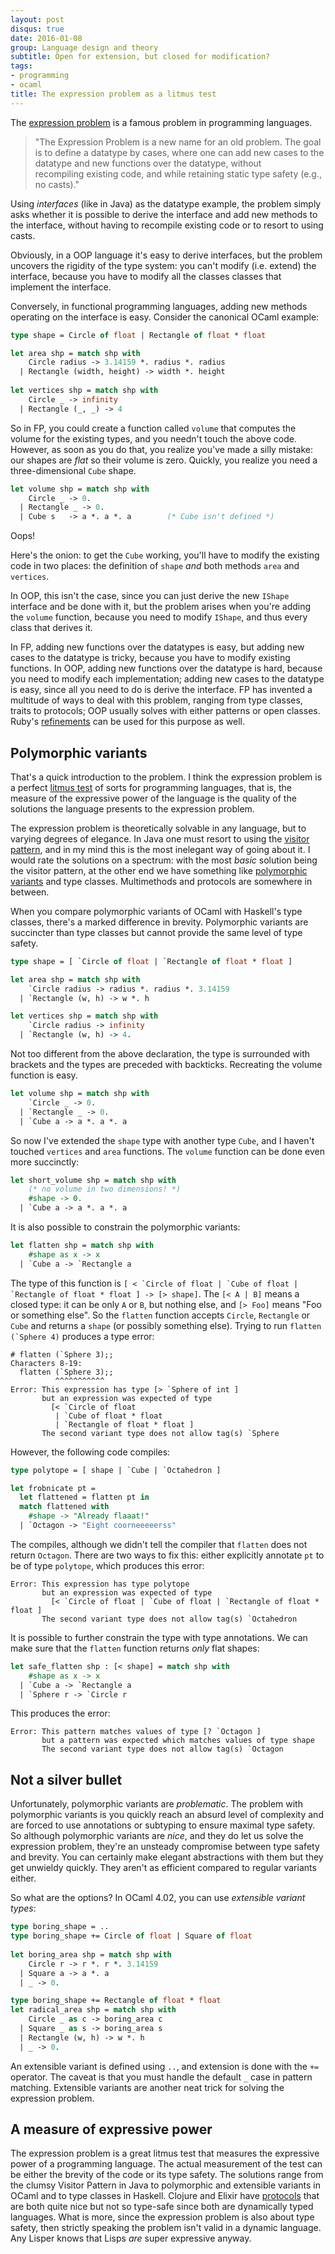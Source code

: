 ```yaml
---
layout: post
disqus: true
date: 2016-01-08
group: Language design and theory
subtitle: Open for extension, but closed for modification?
tags: 
- programming
- ocaml
title: The expression problem as a litmus test 
---
```


The [expression problem](https://en.wikipedia.org/wiki/Expression_problem) is a famous problem in
programming languages. 

> "The Expression Problem is a new name for an old problem. The goal is to define a datatype by
> cases, where one can add new cases to the datatype and new functions over the datatype, without		
> recompiling existing code, and while retaining static type safety (e.g., no casts)."

Using *interfaces* (like in Java) as the datatype example, the problem simply asks whether it is
possible to derive the interface and add new methods to the interface, without having to recompile
existing code or to resort to using casts.<!--break-->

Obviously, in a OOP language it's easy to derive interfaces, but the problem uncovers the rigidity
of the type system: you can't modify (i.e. extend) the interface, because you have to modify all the
classes classes that implement the interface.

Conversely, in functional programming languages, adding new methods operating on the interface is
easy. Consider the canonical OCaml example:

```ocaml
type shape = Circle of float | Rectangle of float * float

let area shp = match shp with
    Circle radius -> 3.14159 *. radius *. radius
  | Rectangle (width, height) -> width *. height
  
let vertices shp = match shp with 
    Circle _ -> infinity
  | Rectangle (_, _) -> 4
``` 

So in FP, you could create a function called `volume` that computes the volume for the existing
types, and you needn't touch the above code. However, as soon as you do that, you realize you've
made a silly mistake: our shapes are *flat* so their volume is zero. Quickly, you realize you need a
three-dimensional `Cube` shape.

```ocaml
let volume shp = match shp with
    Circle _ -> 0.
  | Rectangle _ -> 0.
  | Cube s   -> a *. a *. a        (* Cube isn't defined *)
```

Oops!

Here's the onion: to get the `Cube` working, you'll have to modify the existing code in two places:
the definition of `shape` *and* both methods `area` and `vertices`.

In OOP, this isn't the case, since you can just derive the new `IShape` interface and be done with
it, but the problem arises when you're adding the `volume` function, because you need to modify
`IShape`, and thus every class that derives it.

In FP, adding new functions over the datatypes is easy, but adding new cases to the datatype is
tricky, because you have to modify existing functions. In OOP, adding new functions over the
datatype is hard, because you need to modify each implementation; adding new cases to the datatype
is easy, since all you need to do is derive the interface. FP has invented a multitude of ways to
deal with this problem, ranging from type classes, traits to protocols; OOP usually solves with
either patterns or open classes. Ruby's
[refinements](http://devblog.avdi.org/2015/05/20/so-whats-the-deal-with-ruby-refinements-anyway/)
can be used for this purpose as well.

## Polymorphic variants

That's a quick introduction to the problem. I think the expression problem is a perfect
[litmus test](https://en.wikipedia.org/wiki/Litmus#Uses) of sorts for programming languages, that
is, the measure of the expressive power of the language is the quality of the solutions the language
presents to the expression problem.

The expression problem is theoretically solvable in any language, but to varying degrees of
elegance. In Java one must resort to using the
[visitor pattern](https://en.wikipedia.org/wiki/Visitor_pattern), and in my mind this is the most
inelegant way of going about it. I would rate the solutions on a spectrum: with the most *basic*
solution being the visitor pattern, at the other end we have something like
[polymorphic variants](http://www.math.nagoya-u.ac.jp/~garrigue/papers/fose2000.html) and type
classes. Multimethods and protocols are somewhere in between.

When you compare polymorphic variants of OCaml with Haskell's type classes, there's a marked
difference in brevity. Polymorphic variants are succincter than type classes but cannot provide the
same level of type safety.

```ocaml
type shape = [ `Circle of float | `Rectangle of float * float ]

let area shp = match shp with
    `Circle radius -> radius *. radius *. 3.14159
  | `Rectangle (w, h) -> w *. h

let vertices shp = match shp with
    `Circle radius -> infinity
  | `Rectangle (w, h) -> 4.
```

Not too different from the above declaration, the type is surrounded with brackets and the types are
preceded with backticks. Recreating the volume function is easy.

```ocaml
let volume shp = match shp with
    `Circle _ -> 0.
  | `Rectangle _ -> 0.
  | `Cube a -> a *. a *. a
```

So now I've extended the `shape` type with another type `Cube`, and I haven't touched `vertices` and
`area` functions. The `volume` function can be done even more succinctly:

```ocaml
let short_volume shp = match shp with
    (* no volume in two dimensions! *)
    #shape -> 0.
  | `Cube a -> a *. a *. a
```

It is also possible to constrain the polymorphic variants:

```ocaml
let flatten shp = match shp with
    #shape as x -> x
  | `Cube a -> `Rectangle a
```

The type of this function is
``[ < `Circle of float | `Cube of float | `Rectangle of float * float ] -> [> shape]``. The
`[< A | B]` means a closed type: it can be only `A` or `B`, but nothing else, and `[> Foo]` means
"Foo or something else". So the `flatten` function accepts `Circle`, `Rectangle` or `Cube` and
returns a `shape` (or possibly something else). Trying to run ``flatten (`Sphere 4)`` produces a
type error:

```
# flatten (`Sphere 3);;
Characters 8-19:
  flatten (`Sphere 3);;
          ^^^^^^^^^^^
Error: This expression has type [> `Sphere of int ]
       but an expression was expected of type
         [< `Circle of float
          | `Cube of float * float
          | `Rectangle of float * float ]
       The second variant type does not allow tag(s) `Sphere
```

However, the following code compiles:

```ocaml
type polytope = [ shape | `Cube | `Octahedron ]

let frobnicate pt =
  let flattened = flatten pt in
  match flattened with
    #shape -> "Already flaaat!"
  | `Octagon -> "Eight coorneeeeerss"
```

The compiles, although we didn't tell the compiler that `flatten` does not return
``Octagon``. There are two ways to fix this: either explicitly annotate `pt` to be of type
`polytope`, which produces this error:

```
Error: This expression has type polytope
       but an expression was expected of type
         [< `Circle of float | `Cube of float | `Rectangle of float * float ]
       The second variant type does not allow tag(s) `Octahedron
```

It is possible to further constrain the type with type annotations. We can make sure that the
`flatten` function returns *only* flat shapes: 

```ocaml
let safe_flatten shp : [< shape] = match shp with
    #shape as x -> x
  | `Cube a -> `Rectangle a
  | `Sphere r -> `Circle r
```

This produces the error:

```
Error: This pattern matches values of type [? `Octagon ]
       but a pattern was expected which matches values of type shape
       The second variant type does not allow tag(s) `Octagon
```

## Not a silver bullet

Unfortunately, polymorphic variants are *problematic*. The problem with polymorphic variants is you
quickly reach an absurd level of complexity and are forced to use annotations or subtyping to ensure
maximal type safety. So although polymorphic variants are *nice*, and they do let us solve the
expression problem, they're an unsteady compromise between type safety and brevity. You can
certainly make elegant abstractions with them but they get unwieldy quickly. They aren't as
efficient compared to regular variants either.

So what are the options? In OCaml 4.02, you can use *extensible variant types*: 

```ocaml
type boring_shape = ..
type boring_shape += Circle of float | Square of float
                                                   
let boring_area shp = match shp with
    Circle r -> r *. r *. 3.14159
  | Square a -> a *. a
  | _ -> 0.

type boring_shape += Rectangle of float * float
let radical_area shp = match shp with
    Circle _ as c -> boring_area c
  | Square _ as s -> boring_area s
  | Rectangle (w, h) -> w *. h
  | _ -> 0.
``` 

An extensible variant is defined using `..`, and extension is done with the `+=` operator. The
caveat is that you must handle the default `_` case in pattern matching. Extensible variants are
another neat trick for solving the expression problem.

## A measure of expressive power

The expression problem is a great litmus test that measures the expressive power of a
programming language. The actual measurement of the test can be either the brevity of the code or
its type safety. The solutions range from the clumsy Visitor Pattern in Java to polymorphic and
extensible variants in OCaml and to type classes in Haskell. Clojure and Elixir have
[protocols](http://clojure.org/protocols) that are both quite nice but not so type-safe since both
are dynamically typed languages. What is more, since the expression problem is also about type
safety, then strictly speaking the problem isn't valid in a dynamic language. Any Lisper knows that
Lisps *are* super expressive anyway.





